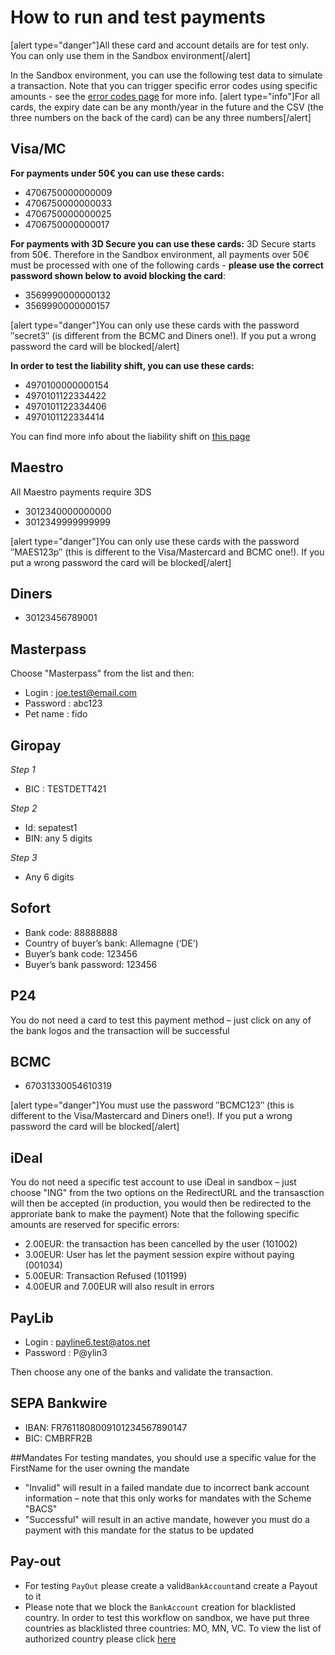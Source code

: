 # How to run and test payments

[alert type="danger"]All these card and account details are for test only. You can only use them in the Sandbox environment[/alert]


In the Sandbox environment, you can use the following test data to simulate a transaction.  Note that you can trigger specific error codes using specific amounts - see the [error codes page](/guide/errors) for more info.
[alert type="info"]For all cards, the expiry date can be any month/year in the future and the CSV (the three numbers on the back of the card) can be any three numbers[/alert]


## Visa/MC
**For payments under 50€ you can use these cards:**
* 4706750000000009
* 4706750000000033
* 4706750000000025
* 4706750000000017

**For payments with 3D Secure you can use these cards:**
3D Secure starts from 50€. Therefore in the Sandbox environment, all payments over 50€ must be processed with one of the following cards - **please use the correct password shown below to avoid blocking the card**:
* 3569990000000132
* 3569990000000157

[alert type="danger"]You can only use these cards with the password ″secret3″ (is different from the BCMC and Diners one!). If you put a wrong password the card will be blocked[/alert]

**In order to test the liability shift, you can use these cards:**
* 4970100000000154
* 4970101122334422
* 4970101122334406
* 4970101122334414

You can find more info about the liability shift on [this page](https://mangopay.desk.com/customer/en/portal/articles/2572098-all-you-need-to-know-about-3d-secure-integration-workflow-etc-?b_id=10427)

## Maestro
All Maestro payments require 3DS
* 3012340000000000
* 3012349999999999

[alert type="danger"]You can only use these cards with the password ″MAES123p″ (this is different to the Visa/Mastercard and BCMC one!). If you put a wrong password the card will be blocked[/alert]

## Diners
* 30123456789001

## Masterpass
Choose "Masterpass" from the list and then:
* Login : joe.test@email.com
* Password : abc123
* Pet name : fido

## Giropay
*Step 1*
* BIC : TESTDETT421

*Step 2*
* Id: sepatest1
* BIN: any 5 digits

*Step 3*
* Any 6 digits

## Sofort
* Bank code: 88888888
* Country of buyer’s bank:  Allemagne (‘DE’)
* Buyer’s bank code: 123456
* Buyer’s bank password: 123456

## P24
You do not need a card to test this payment method – just click on any of the bank logos and the transaction will be successful

## BCMC
* 67031330054610319

[alert type="danger"]You must use the password ″BCMC123″ (this is different to the Visa/Mastercard and Diners one!). If you put a wrong password the card will be blocked[/alert]

## iDeal
You do not need a specific test account to use iDeal in sandbox – just choose "ING" from the two options on the RedirectURL and the transasction will then be accepted (in production, you would then be redirected to the approriate bank to make the payment)
Note that the following specific amounts are reserved for specific errors:
* 2.00EUR: the transaction has been cancelled by the user (101002)
* 3.00EUR: User has let the payment session expire without paying (001034)
* 5.00EUR: Transaction Refused (101199)
* 4.00EUR and 7.00EUR will also result in errors

## PayLib
* Login : payline6.test@atos.net
* Password : P@ylin3

Then choose any one of the banks and validate the transaction.

## SEPA Bankwire

* IBAN: FR7611808009101234567890147 
* BIC: CMBRFR2B


##Mandates
For testing mandates, you should use a specific value for the FirstName for the user owning the mandate
* "Invalid" will result in a failed mandate due to incorrect bank account information – note that this only works for mandates with the Scheme "BACS"
* "Successful" will result in an active mandate, however you must do a payment with this mandate for the status to be updated

## Pay-out
* For testing `PayOut` please create a valid`BankAccount`and create a Payout to  it
* Please note that we block the `BankAccount` creation for blacklisted country.  In order to test this workflow on sandbox, we have put three countries as blacklisted three countries: MO, MN, VC.
To view the list of authorized country please click [here](https://mangopay.desk.com/customer/en/portal/articles/2299163-which-are-the-authorized-countries-where-you-can-process-payments-)